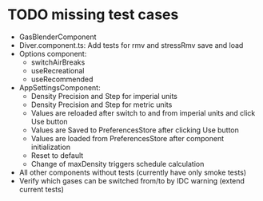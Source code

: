 # TODO missing test cases

* GasBlenderComponent
* Diver.component.ts: Add tests for rmv and stressRmv save and load
* Options component:
  * switchAirBreaks
  * useRecreational
  * useRecommended
* AppSettingsComponent:
  * Density Precision and Step for imperial units
  * Density Precision and Step for metric units
  * Values are reloaded after switch to and from imperial units and click Use button
  * Values are Saved to PreferencesStore after clicking Use button
  * Values are loaded from PreferencesStore after component initialization
  * Reset to default
  * Change of maxDensity triggers schedule calculation
* All other components without tests (currently have only smoke tests)
* Verify which gases can be switched from/to by IDC warning (extend current tests)
